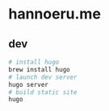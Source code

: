 # hannoeru.me

## dev

```bash
# install hugo
brew install hugo
# launch dev server
hugo server
# build static site
hugo
```
